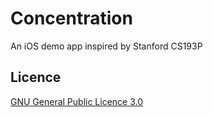 # Concentration

An iOS demo app inspired by Stanford CS193P

## Licence

[GNU General Public Licence 3.0](LICENSE)
